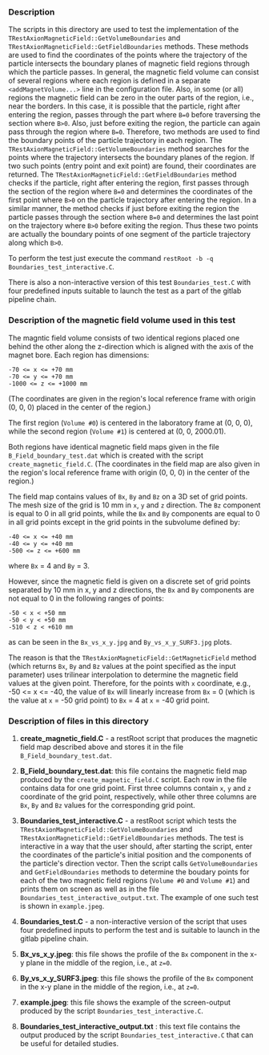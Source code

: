 
### Description

The scripts in this directory are used to test the implementation of the `TRestAxionMagneticField::GetVolumeBoundaries` and `TRestAxionMagneticField::GetFieldBoundaries` methods. These methods are used to find the coordinates of the points where the trajectory of the particle intersects the boundary planes of magnetic field regions through which the particle passes. In general, the magnetic field volume can consist of several regions where each region is defined in a separate `<addMagnetVolume...>` line in the configuration file. Also, in some (or all) regions the magnetic field can be zero in the outer parts of the region, i.e., near the borders. In this case, it is possible that the particle, right after entering the region, passes through the part where `B=0` before traversing the section where `B>0`. Also, just before exiting the region, the particle can again pass through the region where `B=0`. Therefore, two methods are used to find the boundary points of the particle trajectory in each region. The `TRestAxionMagneticField::GetVolumeBoundaries` method searches for the points where the trajectory intersects the boundary planes of the region. If two such points (entry point and exit point) are found, their coordinates are returned. The `TRestAxionMagneticField::GetFieldBoundaries` method checks if the particle, right after entering the region, first passes through the section of the region where `B=0` and determines the coordinates of the first point where `B>0` on the particle trajectory after entering the region. In a similar manner, the method checks if just before exiting the region the particle passes through the section where `B=0` and determines the last point on the trajectory where `B>0` before exiting the region. Thus these two points are actually the boundary points of one segment of the particle trajectory along which `B>0`. 

To perform the test just execute the command `restRoot -b -q Boundaries_test_interactive.C`.

There is also a non-interactive version of this test `Boundaries_test.C` with four predefined inputs suitable to launch the test as a part of the gitlab pipeline chain.

### Description of the magnetic field volume used in this test

The magntic field volume consists of two identical regions placed one behind the other along the z-direction which is aligned with the axis of the magnet bore. Each region has dimensions:

```
-70 <= x <= +70 mm
-70 <= y <= +70 mm
-1000 <= z <= +1000 mm
```
(The coordinates are given in the region's local reference frame with origin (0, 0, 0) placed in the center of the region.)

The first region (`Volume #0`) is centered in the laboratory frame at (0, 0, 0), while the second region (`Volume #1`) is centered at (0, 0, 2000.01).

Both regions have identical magnetic field maps given in the file `B_Field_boundary_test.dat` which is created with the script `create_magnetic_field.C`.
(The coordinates in the field map are also given in the region's local reference frame with origin (0, 0, 0) in the center of the region.)

The field map contains values of `Bx`, `By` and `Bz` on a 3D set of grid points. The mesh size of the grid is 10 mm in `x`, `y` and `z` direction.
The `Bz` component is equal to 0 in all grid points, while the `Bx` and `By` components are equal to 0 in all grid points except in the grid points in the subvolume defined by:

```
-40 <= x <= +40 mm
-40 <= y <= +40 mm
-500 <= z <= +600 mm
```
where `Bx` = 4 and `By` = 3.

However, since the magnetic field is given on a discrete set of grid points separated by 10 mm in x, y and z directions, the `Bx` and `By` components are not equal to 0 in the following ranges of points:

```
-50 < x < +50 mm
-50 < y < +50 mm
-510 < z < +610 mm
```
as can be seen in the `Bx_vs_x_y.jpg` and `By_vs_x_y_SURF3.jpg` plots.

The reason is that the `TRestAxionMagneticField::GetMagneticField` method (which returns `Bx`, `By` and `Bz` values at the point specified as the input parameter) uses trilinear interpolation to determine the magnetic field values at the given point. Therefore, for the points with `x` coordinate, e.g., 
-50 <= x <= -40, the value of `Bx` will linearly increase from `Bx` = 0 (which is the value at `x` = -50 grid point) to `Bx` = 4 at `x` = -40 grid point.

### Description of files in this directory

1) **create_magnetic_field.C** - a restRoot script that produces the magnetic field map described above and stores it in the file `B_Field_boundary_test.dat`. 

2) **B_Field_boundary_test.dat**: this file contains the magnetic field map produced by the `create_magnetic_field.C` script. 
Each row in the file contains data for one grid point. First three columns contain `x`, `y` and `z` coordinate of the grid point, respectively,
while other three columns are `Bx`, `By` and `Bz` values for the corresponding grid point.

3) **Boundaries_test_interactive.C** - a restRoot script which tests the `TRestAxionMagneticField::GetVolumeBoundaries` and `TRestAxionMagneticField::GetFieldBoundaries` methods. The test is interactive in a way that the user should, after starting the script, enter the coordinates of the particle's initial position and the components of the particle's direction vector. Then the script calls `GetVolumeBoundaries` and `GetFieldBoundaries` methods to determine the boudary points for each of the two magnetic field regions (`Volume #0` and `Volume #1`) and prints them on screen as well as in the file `Boundaries_test_interactive_output.txt`. The example of one such test is shown in `example.jpeg`.

4) **Boundaries_test.C** - a non-interactive version of the script that uses four predefined inputs to perform the test and is suitable to launch in the gitlab pipeline chain.

5) **Bx_vs_x_y.jpeg**: this file shows the profile of the `Bx` component in the x-y plane in the middle of the region, i.e., at `z=0`.

6) **By_vs_x_y_SURF3.jpeg**: this file shows the profile of the `Bx` component in the x-y plane in the middle of the region, i.e., at `z=0`.

7) **example.jpeg**: this file shows the example of the screen-output produced by the script `Boundaries_test_interactive.C`.

8) **Boundaries_test_interactive_output.txt** : this text file contains the output produced by the script `Boundaries_test_interactive.C` that can be useful for detailed studies.
